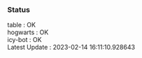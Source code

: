### Status


table : OK  
hogwarts : OK  
icy-bot : OK  
Latest Update : 2023-02-14 16:11:10.928643
